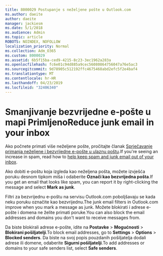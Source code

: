 ```yaml
---
title: 8000029 Postupanje s neželjene pošte u Outlook.com
ms.author: daeite
author: daeite
manager: jackiesm
ms.date: 5/1/2018
ms.audience: Admin
ms.topic: article
ROBOTS: NOINDEX, NOFOLLOW
localization_priority: Normal
ms.collection: Adm_O365
ms.custom: 8000029
ms.assetid: 6b5f15ba-ced9-4215-8c23-3ec1962a283a
ms.openlocfilehash: fc6e01c94d885a9cec56080864756047a76e5ac3
ms.sourcegitcommit: 9d78905c512192ffc4675468abd2efc5f2e4baf4
ms.translationtype: MT
ms.contentlocale: hr-HR
ms.lasthandoff: 04/23/2019
ms.locfileid: "32406340"
---
```

# <a name="reduce-junk-email-in-your-inbox"></a><span data-ttu-id="530c8-102">Smanjivanje bezvrijedne e-pošte u mapi Primljeno</span><span class="sxs-lookup"><span data-stu-id="530c8-102">Reduce junk email in your inbox</span></span>

<span data-ttu-id="530c8-103">Ako počnete primati više neželjene pošte, pročitajte članak [Sprječavanje primanja neželjene i bezvrijedne e-pošte u ulaznu poštu](https://go.microsoft.com/fwlink/p/?linkid=873140).</span><span class="sxs-lookup"><span data-stu-id="530c8-103">If you're seeing an increase in spam, read how to [help keep spam and junk email out of your inbox](https://go.microsoft.com/fwlink/p/?linkid=873140).</span></span>
  
<span data-ttu-id="530c8-104">Ako dobiti e-poštu koja izgleda kao neželjena pošta, možete izvješća poruku desnom tipkom miša i odaberite **Označi kao bezvrijedna pošta**.</span><span class="sxs-lookup"><span data-stu-id="530c8-104">If you get an email that looks like spam, you can report it by right-clicking the message and select **Mark as junk**.</span></span> 
  
<span data-ttu-id="530c8-105">Filtri za bezvrijednu e-poštu na servisu Outlook.com poboljšavaju se kada neku poruku označite kao bezvrijednu.</span><span class="sxs-lookup"><span data-stu-id="530c8-105">The junk email filters in Outlook.com improve when you mark a message as junk.</span></span> <span data-ttu-id="530c8-106">Možete blokirati i adrese e-pošte i domena ne želite primati poruke.</span><span class="sxs-lookup"><span data-stu-id="530c8-106">You can also block the email addresses and domains you don't want to receive messages from.</span></span>
  
<span data-ttu-id="530c8-107">Da biste blokirali adrese e-pošte, idite na **Postavke** \> **Mogućnosti** \> **Blokirani pošiljatelji**.</span><span class="sxs-lookup"><span data-stu-id="530c8-107">To block email addresses, go to **Settings** \> **Options** \> **Blocked senders**.</span></span> <span data-ttu-id="530c8-108">Da biste na svoj popis pouzdanih pošiljatelja dodali adrese ili domene, odaberite **Sigurni pošiljatelji**.</span><span class="sxs-lookup"><span data-stu-id="530c8-108">To add addresses or domains to your safe senders list, select **Safe senders**.</span></span> 
  

